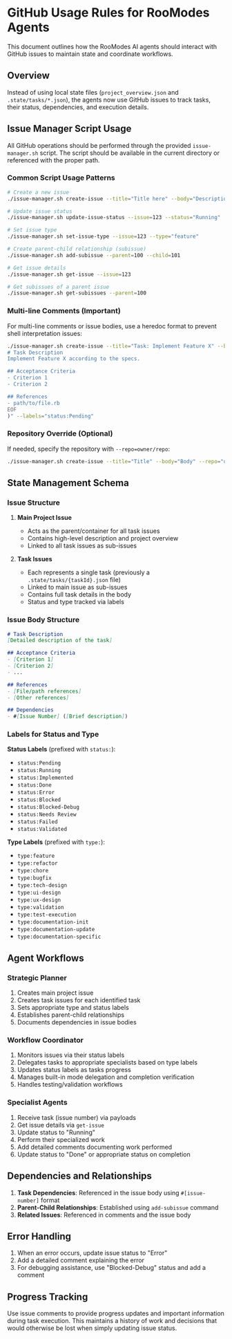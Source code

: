 # GitHub Usage Rules for RooModes Agents

This document outlines how the RooModes AI agents should interact with GitHub issues to maintain state and coordinate workflows.

## Overview

Instead of using local state files (`project_overview.json` and `.state/tasks/*.json`), the agents now use GitHub issues to track tasks, their status, dependencies, and execution details.

## Issue Manager Script Usage

All GitHub operations should be performed through the provided `issue-manager.sh` script. The script should be available in the current directory or referenced with the proper path.

### Common Script Usage Patterns

```bash
# Create a new issue
./issue-manager.sh create-issue --title="Title here" --body="Description here" --labels="label1,label2"

# Update issue status
./issue-manager.sh update-issue-status --issue=123 --status="Running"

# Set issue type
./issue-manager.sh set-issue-type --issue=123 --type="feature"

# Create parent-child relationship (subissue)
./issue-manager.sh add-subissue --parent=100 --child=101

# Get issue details
./issue-manager.sh get-issue --issue=123

# Get subissues of a parent issue
./issue-manager.sh get-subissues --parent=100
```

### Multi-line Comments (Important)

For multi-line comments or issue bodies, use a heredoc format to prevent shell interpretation issues:

```bash
./issue-manager.sh create-issue --title="Task: Implement Feature X" --body="$(cat <<'EOF'
# Task Description
Implement Feature X according to the specs.

## Acceptance Criteria
- Criterion 1
- Criterion 2 

## References
- path/to/file.rb
EOF
)" --labels="status:Pending"
```

### Repository Override (Optional)

If needed, specify the repository with `--repo=owner/repo`:

```bash
./issue-manager.sh create-issue --title="Title" --body="Body" --repo="username/repo"
```

## State Management Schema

### Issue Structure

1. **Main Project Issue**
   - Acts as the parent/container for all task issues
   - Contains high-level description and project overview
   - Linked to all task issues as sub-issues

2. **Task Issues**
   - Each represents a single task (previously a `.state/tasks/{taskId}.json` file)
   - Linked to main issue as sub-issues
   - Contains full task details in the body
   - Status and type tracked via labels

### Issue Body Structure

```markdown
# Task Description
[Detailed description of the task]

## Acceptance Criteria
- [Criterion 1]
- [Criterion 2]
- ...

## References
- [File/path references]
- [Other references]

## Dependencies
- #[Issue Number] ([Brief description])
```

### Labels for Status and Type

**Status Labels** (prefixed with `status:`):
- `status:Pending`
- `status:Running`
- `status:Implemented`
- `status:Done`
- `status:Error`
- `status:Blocked`
- `status:Blocked-Debug`
- `status:Needs Review`
- `status:Failed`
- `status:Validated`

**Type Labels** (prefixed with `type:`):
- `type:feature`
- `type:refactor`
- `type:chore`
- `type:bugfix`
- `type:tech-design`
- `type:ui-design`
- `type:ux-design`
- `type:validation`
- `type:test-execution`
- `type:documentation-init`
- `type:documentation-update`
- `type:documentation-specific`

## Agent Workflows

### Strategic Planner

1. Creates main project issue
2. Creates task issues for each identified task
3. Sets appropriate type and status labels
4. Establishes parent-child relationships
5. Documents dependencies in issue bodies

### Workflow Coordinator

1. Monitors issues via their status labels
2. Delegates tasks to appropriate specialists based on type labels
3. Updates status labels as tasks progress
4. Manages built-in mode delegation and completion verification
5. Handles testing/validation workflows

### Specialist Agents

1. Receive task (issue number) via payloads
2. Get issue details via `get-issue`
3. Update status to "Running"
4. Perform their specialized work
5. Add detailed comments documenting work performed
6. Update status to "Done" or appropriate status on completion

## Dependencies and Relationships

1. **Task Dependencies**: Referenced in the issue body using `#[issue-number]` format
2. **Parent-Child Relationships**: Established using `add-subissue` command
3. **Related Issues**: Referenced in comments and the issue body

## Error Handling

1. When an error occurs, update issue status to "Error"
2. Add a detailed comment explaining the error
3. For debugging assistance, use "Blocked-Debug" status and add a comment

## Progress Tracking

Use issue comments to provide progress updates and important information during task execution. This maintains a history of work and decisions that would otherwise be lost when simply updating issue status.
